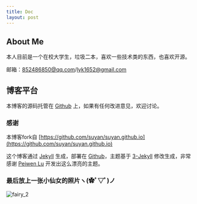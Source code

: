 ```yaml
---
title: Doc
layout: post
---
```


## About Me

本人目前是一个在校大学生，垃圾二本，喜欢一些技术类的东西，也喜欢开源。

邮箱：852486850@qq.com/lyk1652@gmail.com

## 博客平台

本博客的源码托管在 [Github](https://github.com/lyk7539511/lyk7539511.github.io) 上，如果有任何改进意见，欢迎讨论。

### 感谢

本博客fork自 [https://github.com/suyan/suyan.github.io](https://github.com/suyan/suyan.github.io)

这个博客通过 [Jekyll](http://jekyllrb.com/) 生成，部署在 [Github](https://pages.github.com)，主题基于 [3-Jekyll](https://github.com/P233/3-Jekyll) 修改生成，非常感谢 [Peiwen Lu](https://github.com/P233) 开发出这么漂亮的主题。

### 最后放上一张小仙女的照片ヽ(✿ﾟ▽ﾟ)ノ
![fairy_2]()
